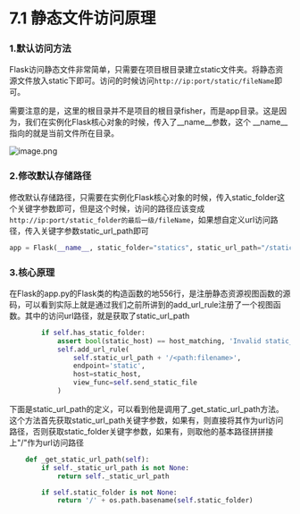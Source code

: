 # 7.1 静态文件访问原理

### 1.默认访问方法
Flask访问静态文件非常简单，只需要在项目根目录建立static文件夹。将静态资源文件放入static下即可。访问的时候访问```http://ip:port/static/fileName```即可。

需要注意的是，这里的根目录并不是项目的根目录fisher，而是app目录。这是因为，我们在实例化Flask核心对象的时候，传入了\_\_name\_\_参数，这个 \_\_name__指向的就是当前文件所在目录。

![image.png](https://upload-images.jianshu.io/upload_images/7220971-8f6488aafcc6c931.png?imageMogr2/auto-orient/strip%7CimageView2/2/w/1240)

### 2.修改默认存储路径
修改默认存储路径，只需要在实例化Flask核心对象的时候，传入static_folder这个关键字参数即可，但是这个时候，访问的路径应该变成```http://ip:port/static_folder的最后一级/fileName```，如果想自定义url访问路径，传入关键字参数static_url_path即可

```python
app = Flask(__name__, static_folder="statics", static_url_path="/static")
```

### 3.核心原理
在Flask的app.py的Flask类的构造函数的地556行，是注册静态资源视图函数的源码，可以看到实际上就是通过我们之前所讲到的add_url_rule注册了一个视图函数。其中的访问url路径，就是获取了static_url_path
```python
        if self.has_static_folder:
            assert bool(static_host) == host_matching, 'Invalid static_host/host_matching combination'
            self.add_url_rule(
                self.static_url_path + '/<path:filename>',
                endpoint='static',
                host=static_host,
                view_func=self.send_static_file
            )
```

下面是static_url_path的定义，可以看到他是调用了_get_static_url_path方法。
这个方法首先获取static_url_path关键字参数，如果有，则直接将其作为url访问路径，否则获取static_folder关键字参数，如果有，则取他的基本路径拼拼接上"/"作为url访问路径
```python
    def _get_static_url_path(self):
        if self._static_url_path is not None:
            return self._static_url_path

        if self.static_folder is not None:
            return '/' + os.path.basename(self.static_folder)
```

